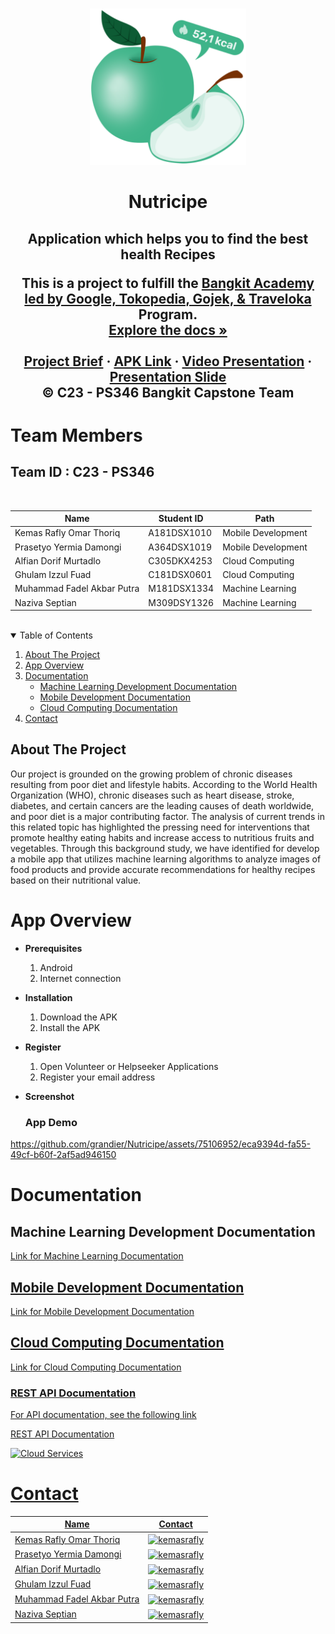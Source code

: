 <!-- PROJECT LOGO -->
<br />
<p align="center">
  <a href="https://github.com/grandier/Nutricipe">
    <img src="https://github.com/grandier/Nutricipe/blob/main/Mobile%20Development/app/src/main/res/drawable/logo_app.png" width='250dp' alt="Logo" >
  </a>

  <h1 align="center">Nutricipe</h1>
  <h2 align="center">
  Application which helps you to find the best health Recipes
  
  <p align="center">
  This is a project to fulfill the  <a href="https://grow.google/intl/id_id/bangkit/"><strong>Bangkit Academy led by Google, Tokopedia, Gojek, & Traveloka</strong></a>
   Program.
    <br />
    <a href="https://github.com/grandier/Nutricipe"><strong>Explore the docs »</strong></a>
    <br />
    <br />
    <a href="https://docs.google.com/document/d/1npJJuspqjWDtG6pWSPVhmbHB614CbpCGWlmkAmNxyPY/edit?usp=sharing">Project Brief</a>
    ·
    <a href="https://github.com/grandier/Nutricipe/releases">APK Link</a>
    ·
    <a href="https://youtu.be/QrIgG2bFTN4">Video Presentation</a>
    ·
    <a href="https://www.canva.com/design/DAFlkkPGUqk/p9rbo6J-qypnhQWOCgSWIQ/view?utm_content=DAFlkkPGUqk&utm_campaign=designshare&utm_medium=link&utm_source=publishsharelink">Presentation Slide</a>
    <br />
    © C23 - PS346 Bangkit Capstone Team
  </p>
</p>

# Team Members

## Team ID : C23 - PS346

<br>

| Name                          | Student ID  | Path                 |
| ----------------------------- | ----------- | -------------------- |
| Kemas Rafly Omar Thoriq       | A181DSX1010 | Mobile Development   |
| Prasetyo Yermia Damongi       | A364DSX1019 | Mobile Development   |
| Alfian Dorif Murtadlo         | C305DKX4253 | Cloud Computing      |
| Ghulam Izzul Fuad             | C181DSX0601 | Cloud Computing      |
| Muhammad Fadel Akbar Putra    | M181DSX1334 | Machine Learning     |
| Naziva Septian                | M309DSY1326 | Machine Learning     |

<br>

<!-- TABLE OF CONTENTS -->
<details open="open">
  <summary>Table of Contents</summary>
  <ol>
    <li><a href="#about-the-project">About The Project</a></li>
    <li><a href="#app-overview">App Overview</a></li>
    <li>
      <a href="#documentation">Documentation</a>
      <ul>
        <li><a href="#machine-learning-development-documentation">Machine Learning Development Documentation</a></li>
        <li><a href="#mobile-development-documentation">Mobile Development Documentation</a></li>
        <li><a href="#cloud-computing-documentation">Cloud Computing Documentation</a></li>
      </ul>
    </li>
    <li><a href="#contact">Contact</a></li>
  </ol>
</details>

## About The Project

Our project is grounded on the growing problem of chronic diseases resulting from poor diet and lifestyle habits. According to the World Health Organization (WHO), chronic diseases such as heart disease, stroke, diabetes, and certain cancers are the leading causes of death worldwide, and poor diet is a major contributing factor. The analysis of current trends in this related topic has highlighted the pressing need for interventions that promote healthy eating habits and increase access to nutritious fruits and vegetables. Through this background study, we have identified for develop a mobile app that utilizes machine learning algorithms to analyze images of food products and provide accurate recommendations for healthy recipes based on their nutritional value.

# App Overview

- **Prerequisites**

  1.  Android
  2.  Internet connection

- **Installation**

  1.  Download the APK
  2.  Install the APK

- **Register**

  1.  Open Volunteer or Helpseeker Applications
  2.  Register your email address

- **Screenshot**

  ### App Demo
  

https://github.com/grandier/Nutricipe/assets/75106952/eca9394d-fa55-49cf-b60f-2af5ad946150


# Documentation

## Machine Learning Development Documentation

<a href="https://github.com/junaediakbar/Capstone-Bangkit-2022-Relasia/tree/machine-learning/Machine%20Learning">Link for Machine Learning Documentation

## Mobile Development Documentation
  
<a href="https://github.com/junaediakbar/Capstone-Bangkit-2022-Relasia/tree/master/Mobile%20Development">Link for Mobile Development Documentation

## Cloud Computing Documentation

<a href="https://github.com/junaediakbar/Capstone-Bangkit-2022-Relasia/tree/cc/Cloud%20Computing">Link for Cloud Computing Documentation
  
  ### REST API Documentation

  For API documentation, see the following link
  
  <a href="https://github.com/junaediakbar/Capstone-Bangkit-2022-Relasia/tree/cc/Cloud%20Computing/api">REST API Documentation
  
  <img src="https://cdn.discordapp.com/attachments/990072695599288360/995323897727696996/Cloud.png" alt="Cloud Services" >

# Contact

| Name                         | Contact                                                                                                                                                                                                                                                                                         |
| ---------------------------- | ----------------------------------------------------------------------------------------------------------------------------------------------------------------------------------------------------------------------------------------------------------------------------------------------- |
| Kemas Rafly Omar Thoriq      | <a href="https://linkedin.com/in/kemasrafly" target="blank"><img align="center" src="https://raw.githubusercontent.com/rahuldkjain/github-profile-readme-generator/master/src/images/icons/Social/linked-in-alt.svg" alt="kemasrafly" height="30" width="40" /></a>         |
| Prasetyo Yermia Damongi      | <a href="https://linkedin.com/in/kemasrafly" target="blank"><img align="center" src="https://raw.githubusercontent.com/rahuldkjain/github-profile-readme-generator/master/src/images/icons/Social/linked-in-alt.svg" alt="kemasrafly" height="30" width="40" /></a> |
| Alfian Dorif Murtadlo        | <a href="https://linkedin.com/in/kemasrafly" target="blank"><img align="center" src="https://raw.githubusercontent.com/rahuldkjain/github-profile-readme-generator/master/src/images/icons/Social/linked-in-alt.svg" alt="kemasrafly" height="30" width="40" /></a>                       |
| Ghulam Izzul Fuad            | <a href="https://linkedin.com/in/kemasrafly" target="blank"><img align="center" src="https://raw.githubusercontent.com/rahuldkjain/github-profile-readme-generator/master/src/images/icons/Social/linked-in-alt.svg" alt="kemasrafly" height="30" width="40" /></a>                    |
| Muhammad Fadel Akbar Putra   | <a href="https://linkedin.com/in/kemasrafly" target="blank"><img align="center" src="https://raw.githubusercontent.com/rahuldkjain/github-profile-readme-generator/master/src/images/icons/Social/linked-in-alt.svg" alt="kemasrafly" height="30" width="40" /></a>                |
| Naziva Septian               | <a href="https://www.linkedin.com/in/nazivaseptian" target="blank"><img align="center" src="https://raw.githubusercontent.com/rahuldkjain/github-profile-readme-generator/master/src/images/icons/Social/linked-in-alt.svg" alt="kemasrafly" height="30" width="40" /></a>                       |
